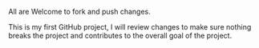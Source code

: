 All are Welcome to fork and push changes. 

This is my first GitHub project, I will review changes to make sure nothing breaks the project and contributes to the overall goal of the project.
